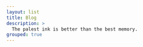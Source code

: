 ```yaml
---
layout: list
title: Blog
description: >
  The palest ink is better than the best memory.
grouped: true
---
```

